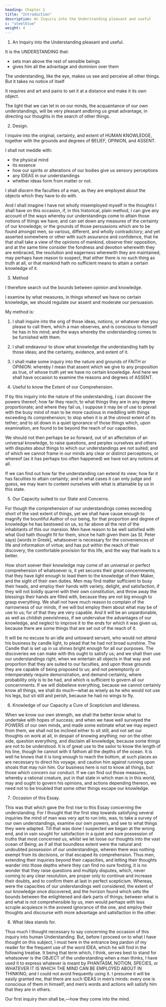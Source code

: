 ```yaml
---
heading: Chapter 1
title: "Introduction"
description: An Inquiry into the Understanding pleasant and useful
c: "steelblue"
weight: 4
---
```



1. An Inquiry into the Understanding pleasant and useful.

It is the UNDERSTANDING that:
- sets man above the rest of sensible beings
- gives him all the advantage and dominion over them

The understanding, like the eye, makes us see and perceive all other things. But it takes no notice of itself

It requires and art and pains to set it at a distance and make it its own object.

<!-- But whatever be the difficulties that lie in the way of this inquiry; whatever it be that keeps us so much in the dark to ourselves; sure I am that all  -->

The light that we can let in on our minds, the acquaintance of our own understandings, will be very pleasant andbring us great advantage, in directing our thoughts in the search of other things.


2. Design.

I inquire into the original, certainty, and extent of HUMAN KNOWLEDGE, together with the grounds and degrees of BELIEF, OPINION, and ASSENT.

I shall not meddle with:
- the physical mind
- its essence
- how our spirits or alterations of our bodies give us sensory perceptions
- any IDEAS in our understandings
- whether ideas form from matter or not. 


I shall discern the faculties of a man, as they are employed about the objects which they have to do with.

And I shall imagine I have not wholly misemployed myself in the thoughts I shall have on this occasion, if, in this historical, plain method, I can give any account of the ways whereby our understandings come to attain those notions of things we have; and can set down any measures of the certainty of our knowledge; or the grounds of those persuasions which are to be found amongst men, so various, different, and wholly contradictory; and yet asserted somewhere or other with such assurance and confidence, that he that shall take a view of the opinions of mankind, observe their opposition, and at the same time consider the fondness and devotion wherewith they are embraced, the resolution and eagerness wherewith they are maintained, may perhaps have reason to suspect, that either there is no such thing as truth at all, or that mankind hath no sufficient means to attain a certain knowledge of it.


3. Method

I therefore search out the bounds between opinion and knowledge.

I examine by what measures, in things whereof we have no certain knowledge, we should regulate our assent and moderate our persuasion. 

My method is:

1. I shall inquire into the orig of those ideas, notions, or whatever else you please to call them, which a man observes, and is conscious to himself he has in his mind; and the ways whereby the understanding comes to be furnished with them.

2. I shall endeavour to show what knowledge the understanding hath by those ideas; and the certainty, evidence, and extent of it.

3. I shall make some inquiry into the nature and grounds of FAITH or OPINION: whereby I mean that assent which we give to any proposition as true, of whose truth yet we have no certain knowledge. And here we shall have occasion to examine the reasons and degrees of ASSENT.



4. Useful to know the Extent of our Comprehension.

If by this inquiry into the nature of the understanding, I can discover the powers thereof; how far they reach; to what things they are in any degree proportionate; and where they fail us, I suppose it may be of use to prevail with the busy mind of man to be more cautious in meddling with things exceeding its comprehension; to stop when it is at the utmost extent of its tether; and to sit down in a quiet ignorance of those things which, upon examination, are found to be beyond the reach of our capacities. 

We should not then perhaps be so forward, out of an affectation of an universal knowledge, to raise questions, and perplex ourselves and others with disputes about things to which our understandings are not suited; and of which we cannot frame in our minds any clear or distinct perceptions, or whereof (as it has perhaps too often happened) we have not any notions at all. 

If we can find out how far the understanding can extend its view; how far it has faculties to attain certainty; and in what cases it can only judge and guess, we may learn to content ourselves with what is attainable by us in this state.


5. Our Capacity suited to our State and Concerns.

For though the comprehension of our understandings comes exceeding short of the vast extent of things, yet we shall have cause enough to magnify the bountiful Author of our being, for that proportion and degree of knowledge he has bestowed on us, so far above all the rest of the inhabitants of this our mansion. Men have reason to be well satisfied with what God hath thought fit for them, since he hath given them (as St. Peter says) [words in Greek], whatsoever is necessary for the conveniences of life and information of virtue; and has put within the reach of their discovery, the comfortable provision for this life, and the way that leads to a better. 

How short soever their knowledge may come of an universal or perfect comprehension of whatsoever is, it yet secures their great concernments, that they have light enough to lead them to the knowledge of their Maker, and the sight of their own duties. Men may find matter sufficient to busy their heads, and employ their hands with variety, delight, and satisfaction, if they will not boldly quarrel with their own constitution, and throw away the blessings their hands are filled with, because they are not big enough to grasp everything. We shall not have much reason to complain of the narrowness of our minds, if we will but employ them about what may be of use to us; for of that they are very capable. And it will be an unpardonable, as well as childish peevishness, if we undervalue the advantages of our knowledge, and neglect to improve it to the ends for which it was given us, because there are some things that are set out of the reach of it. 

It will be no excuse to an idle and untoward servant, who would not attend his business by candle light, to plead that he had not broad sunshine. The Candle that is set up in us shines bright enough for all our purposes. The discoveries we can make with this ought to satisfy us; and we shall then use our understandings right, when we entertain all objects in that way and proportion that they are suited to our faculties, and upon those grounds they are capable of being proposed to us; and not peremptorily or intemperately require demonstration, and demand certainty, where probability only is to be had, and which is sufficient to govern all our concernments. If we will disbelieve everything, because we cannot certainly know all things, we shall do much—what as wisely as he who would not use his legs, but sit still and perish, because he had no wings to fly.



6. Knowledge of our Capacity a Cure of Scepticism and Idleness.

When we know our own strength, we shall the better know what to undertake with hopes of success; and when we have well surveyed the POWERS of our own minds, and made some estimate what we may expect from them, we shall not be inclined either to sit still, and not set our thoughts on work at all, in despair of knowing anything; nor on the other side, question everything, and disclaim all knowledge, because some things are not to be understood. It is of great use to the sailor to know the length of his line, though he cannot with it fathom all the depths of the ocean. It is well he knows that it is long enough to reach the bottom, at such places as are necessary to direct his voyage, and caution him against running upon shoals that may ruin him. Our business here is not to know all things, but those which concern our conduct. If we can find out those measures, whereby a rational creature, put in that state in which man is in this world, may and ought to govern his opinions, and actions depending thereon, we need not to be troubled that some other things escape our knowledge.

7. Occasion of this Essay.

This was that which gave the first rise to this Essay concerning the understanding. For I thought that the first step towards satisfying several inquiries the mind of man was very apt to run into, was, to take a survey of our own understandings, examine our own powers, and see to what things they were adapted. Till that was done I suspected we began at the wrong end, and in vain sought for satisfaction in a quiet and sure possession of truths that most concerned us, whilst we let loose our thoughts into the vast ocean of Being; as if all that boundless extent were the natural and undoubted possession of our understandings, wherein there was nothing exempt from its decisions, or that escaped its comprehension. Thus men, extending their inquiries beyond their capacities, and letting their thoughts wander into those depths where they can find no sure footing, it is no wonder that they raise questions and multiply disputes, which, never coming to any clear resolution, are proper only to continue and increase their doubts, and to confirm them at last in perfect scepticism. Whereas, were the capacities of our understandings well considered, the extent of our knowledge once discovered, and the horizon found which sets the bounds between the enlightened and dark parts of things; between what is and what is not comprehensible by us, men would perhaps with less scruple acquiesce in the avowed ignorance of the one, and employ their thoughts and discourse with more advantage and satisfaction in the other.

8. What Idea stands for.

Thus much I thought necessary to say concerning the occasion of this inquiry into human Understanding. But, before I proceed on to what I have thought on this subject, I must here in the entrance beg pardon of my reader for the frequent use of the word IDEA, which he will find in the following treatise. It being that term which, I think, serves best to stand for whatsoever is the OBJECT of the understanding when a man thinks, I have used it to express whatever is meant by PHANTASM, NOTION, SPECIES, or WHATEVER IT IS WHICH THE MIND CAN BE EMPLOYED ABOUT IN THINKING; and I could not avoid frequently using it. I presume it will be easily granted me, that there are such IDEAS in men’s minds: every one is conscious of them in himself; and men’s words and actions will satisfy him that they are in others.

Our first inquiry then shall be,—how they come into the mind.

